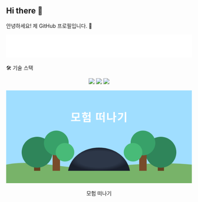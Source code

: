 ## Hi there 👋
안녕하세요! 제 GitHub 프로필입니다. 👋

<!-- animated_header.svg 파일을 중앙에 정렬하여 보여주는 예시입니다. -->

<div align="center">
<img src="animated_header.svg">
</div>

🛠 기술 스택
<p align="center">
<img src="https://img.shields.io/badge/python-3670A0?style=for-the-badge&logo=python&logoColor=ffdd54"/>
<img src="https://img.shields.io/badge/react-%2320232a.svg?style=for-the-badge&logo=react&logoColor=%2361DAFB"/>
<img src="https://img.shields.io/badge/Spring%20Boot-6DB33F?style=for-the-badge&logo=springboot&logoColor=white"/>
</p>



<div align="center">
  <style>
    .adventure-text {
      fill: white;
      transition: fill 0.3s ease-in-out;
      cursor: pointer;
    }
    .adventure-text:hover {
      fill: #f6e05e;
      }
    
  </style>
<img src="ui/cave-entrance.svg">

<text class="adventure-text" x="150" y="80"
          text-anchor="middle"
          font-family="Arial"
          font-size="24"
          font-weight="bold">
      모험 떠나기
    </text>
</div>
